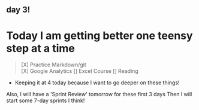 ## day 3! 

# Today I am getting better one teensy step at a time

> [X] Practice Markdown/git  
> [X] Google Analytics
> [] Excel Course
> [] Reading

* Keeping it at 4 today because I want to go deeper on these things! 


Also, I will have a 'Sprint Review' tomorrow for these first 3 days
Then I will start some 7-day sprints I think! 

